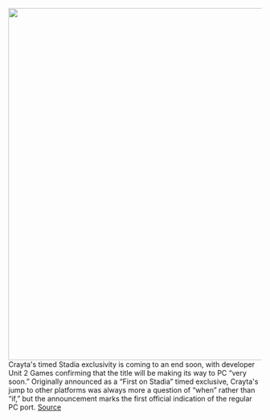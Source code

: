 <img src='https://cdn.vox-cdn.com/thumbor/D39-nwkm_mvAUjW_vxIZgI3XGH4=/0x0:2560x1440/1200x800/filters:focal(1076x516:1484x924)/cdn.vox-cdn.com/uploads/chorus_image/image/68736975/VaultHeist_04.0.0.png' width='700px' /><br/>
Crayta's timed Stadia exclusivity is coming to an end soon, with developer Unit 2 Games confirming that the title will be making its way to PC “very soon.” Originally announced as a “First on Stadia” timed exclusive, Crayta's jump to other platforms was always more a question of “when” rather than “if,” but the announcement marks the first official indication of the regular PC port.
<a href='https://www.theverge.com/2021/1/28/22254897/stadia-timed-exclusive-crayta-pc-port-state-share-beta'> Source <a/>